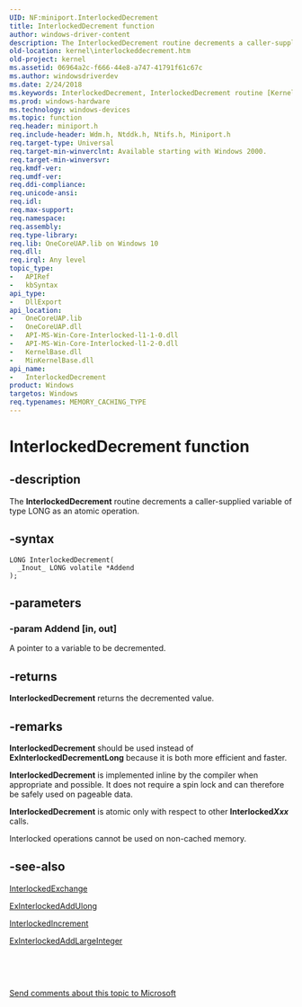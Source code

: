```yaml
---
UID: NF:miniport.InterlockedDecrement
title: InterlockedDecrement function
author: windows-driver-content
description: The InterlockedDecrement routine decrements a caller-supplied variable of type LONG as an atomic operation.
old-location: kernel\interlockeddecrement.htm
old-project: kernel
ms.assetid: 06964a2c-f666-44e8-a747-41791f61c67c
ms.author: windowsdriverdev
ms.date: 2/24/2018
ms.keywords: InterlockedDecrement, InterlockedDecrement routine [Kernel-Mode Driver Architecture], k102_cc85e517-f056-413e-a095-671867632613.xml, kernel.interlockeddecrement, wdm/InterlockedDecrement
ms.prod: windows-hardware
ms.technology: windows-devices
ms.topic: function
req.header: miniport.h
req.include-header: Wdm.h, Ntddk.h, Ntifs.h, Miniport.h
req.target-type: Universal
req.target-min-winverclnt: Available starting with Windows 2000.
req.target-min-winversvr: 
req.kmdf-ver: 
req.umdf-ver: 
req.ddi-compliance: 
req.unicode-ansi: 
req.idl: 
req.max-support: 
req.namespace: 
req.assembly: 
req.type-library: 
req.lib: OneCoreUAP.lib on Windows 10
req.dll: 
req.irql: Any level
topic_type:
-	APIRef
-	kbSyntax
api_type:
-	DllExport
api_location:
-	OneCoreUAP.lib
-	OneCoreUAP.dll
-	API-MS-Win-Core-Interlocked-l1-1-0.dll
-	API-MS-Win-Core-Interlocked-l1-2-0.dll
-	KernelBase.dll
-	MinKernelBase.dll
api_name:
-	InterlockedDecrement
product: Windows
targetos: Windows
req.typenames: MEMORY_CACHING_TYPE
---
```


# InterlockedDecrement function


## -description


The <b>InterlockedDecrement</b> routine decrements a caller-supplied variable of type LONG as an atomic operation. 


## -syntax


````
LONG InterlockedDecrement(
  _Inout_ LONG volatile *Addend
);
````


## -parameters




### -param Addend [in, out]

A pointer to a variable to be decremented. 


## -returns



<b>InterlockedDecrement</b> returns the decremented value.




## -remarks



<b>InterlockedDecrement</b> should be used instead of <b>ExInterlockedDecrementLong</b> because it is both more efficient and faster. 

<b>InterlockedDecrement</b> is implemented inline by the compiler when appropriate and possible. It does not require a spin lock and can therefore be safely used on pageable data.

<b>InterlockedDecrement</b> is atomic only with respect to other <b>Interlocked<i>Xxx</i></b> calls. 

Interlocked operations cannot be used on non-cached memory. 




## -see-also

<a href="..\wdm\nf-wdm-interlockedexchange.md">InterlockedExchange</a>



<a href="..\wdm\nf-wdm-exinterlockedaddulong.md">ExInterlockedAddUlong</a>



<a href="..\wdm\nf-wdm-interlockedincrement.md">InterlockedIncrement</a>



<a href="..\wdm\nf-wdm-exinterlockedaddlargeinteger.md">ExInterlockedAddLargeInteger</a>



 

 

<a href="mailto:wsddocfb@microsoft.com?subject=Documentation%20feedback [kernel\kernel]:%20InterlockedDecrement routine%20 RELEASE:%20(2/24/2018)&amp;body=%0A%0APRIVACY STATEMENT%0A%0AWe use your feedback to improve the documentation. We don't use your email address for any other purpose, and we'll remove your email address from our system after the issue that you're reporting is fixed. While we're working to fix this issue, we might send you an email message to ask for more info. Later, we might also send you an email message to let you know that we've addressed your feedback.%0A%0AFor more info about Microsoft's privacy policy, see http://privacy.microsoft.com/en-us/default.aspx." title="Send comments about this topic to Microsoft">Send comments about this topic to Microsoft</a>

